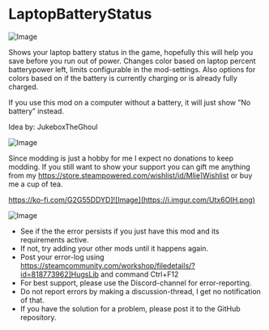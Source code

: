 # LaptopBatteryStatus

![Image](https://i.imgur.com/buuPQel.png)


Shows your laptop battery status in the game, hopefully this will help you save before you run out of power.
Changes color based on laptop percent batterypower left, limits configurable in the mod-settings.
Also options for colors based on if the battery is currently charging or is already fully charged.

If you use this mod on a computer without a battery, it will just show ”No battery” instead.

Idea by: JukeboxTheGhoul

![Image](https://i.imgur.com/O0IIlYj.png)

Since modding is just a hobby for me I expect no donations to keep modding. If you still want to show your support you can gift me anything from my https://store.steampowered.com/wishlist/id/Mlie]Wishlist or buy me a cup of tea.

https://ko-fi.com/G2G55DDYD]![Image](https://i.imgur.com/Utx6OIH.png)


![Image](https://i.imgur.com/PwoNOj4.png)



-  See if the the error persists if you just have this mod and its requirements active.
-  If not, try adding your other mods until it happens again.
-  Post your error-log using https://steamcommunity.com/workshop/filedetails/?id=818773962]HugsLib and command Ctrl+F12
-  For best support, please use the Discord-channel for error-reporting.
-  Do not report errors by making a discussion-thread, I get no notification of that.
-  If you have the solution for a problem, please post it to the GitHub repository.




